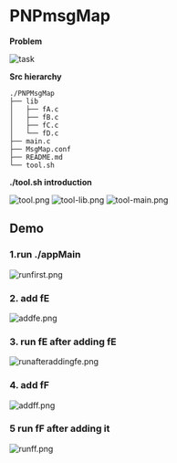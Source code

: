 PNPmsgMap
=========

**Problem**

![task](https://raw.github.com/Universefei/feinote/master/curriculum/driverProg/PNPmsgMap/misc/task.png)

**Src hierarchy**

```
./PNPMsgMap
├── lib
│   ├── fA.c
│   ├── fB.c
│   ├── fC.c
│   └── fD.c
├── main.c
├── MsgMap.conf
├── README.md
└── tool.sh
```

**./tool.sh introduction**

![tool.png](https://raw.github.com/Universefei/feinote/master/curriculum/driverProg/PNPmsgMap/misc/tool.png)
![tool-lib.png](https://raw.github.com/Universefei/feinote/master/curriculum/driverProg/PNPmsgMap/misc/tool-lib.png)
![tool-main.png](https://raw.github.com/Universefei/feinote/master/curriculum/driverProg/PNPmsgMap/misc/tool-main.png)


## Demo

### 1.run ./appMain

![runfirst.png](https://raw.github.com/Universefei/feinote/master/curriculum/driverProg/PNPmsgMap/misc/run%20first.png)

### 2. add fE

![addfe.png](https://raw.github.com/Universefei/feinote/master/curriculum/driverProg/PNPmsgMap/misc/add%20fe.png)

### 3. run fE after adding fE

![runafteraddingfe.png](https://raw.github.com/Universefei/feinote/master/curriculum/driverProg/PNPmsgMap/misc/run%20after%20adding%20fe.png)

### 4. add fF

![addff.png](https://raw.github.com/Universefei/feinote/master/curriculum/driverProg/PNPmsgMap/misc/add%20fF.png)

### 5 run fF after adding it

![runff.png](https://raw.github.com/Universefei/feinote/master/curriculum/driverProg/PNPmsgMap/misc/run%20demo%20snapshot%20after%20adding%20fF.png)

